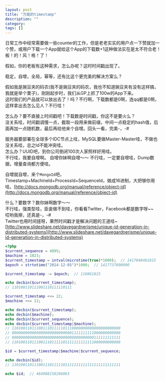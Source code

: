 ```yaml
---
layout: post
title: "万能的timestamp"
description: ""
category: 
tags: []
---
```


日常工作中经常需要做一些counter的工作，但是老老实实的用户点一下赞就加一个赞，或用户下载一个App就给这个App的下载数+1这种做法实在是太不符合老！板！的！风！格！了！  

假如，你的老板有这种需求，怎么办呢？这时时间戳出现了。

稳定，自增，全局，幂等，还有比这个更完美的解决方案么？

假如我是豌豆夹的码农(我不是豌豆夹的码农，我也不知道豌豆夹有没有这样搞，我就是举个栗子)，刚刚起步时，我们从GP上抓了100w的App下来。  
这时我们的产品就可以放出去了！吗？不行啊，下载数都是0啊，连qq都是0啊，这样拿出去怎么见人？不行哇！  

怎么办？要不直接上时间戳吧！下载数是时间戳，你这不是要火么？  
没关系哇，时间戳调慢一点，截取一段用来做前缀，中间一点稳定的hash值，后面再加一点随机数，最后再给他来个自增。回头一看，完美-，-#

服务器要部署在全球多个IDC节点上哇，MySQL要做Master-Master哇，不做也没关系哇，总之Id不能冲突哇。  
怎么办？UUID吧，到你公司倒闭100次人家照样好用哇。  
不行哇，我要自增啊。
自增你妹啊自增～～
不行哇，一定要自增哇，Dump数据，增量查询都方便哇。

自增就自增，来个`MongoId`吧，Timestamp+MachineId+ProcessId+SequenceId，做成16进制，大把够你用哇。[http://docs.mongodb.org/manual/reference/object-id](http://docs.mongodb.org/manual/reference/object-id)

什么？要数字？数你妹啊数字～～  
不行哇，强类型哇，臣妾做不到哇，你看看Twitter，Facebook都是数字呀~~  
哎哟我擦，还真是-，-#  
Twitter也用时间搓呀，果然时间戳才是解决问题的王道哇~  
[http://www.slideshare.net/davegardnerisme/unique-id-generation-in-distributed-systems](http://www.slideshare.net/davegardnerisme/unique-id-generation-in-distributed-systems)

```php
<?php
$current_sequence = 4095;
$machine = 1023;
$current_timestamp = intval(microtime(true)*1000);  // 1417848461815
$epoch = strtotime("2014-12-05")*1000;  // 1417737600000

$current_timestamp -= $epoch;  // 110861815

echo decbin($current_timestamp);
// 110100110111001110111110111

$current_timestamp <<= 22;
$machine <<= 12;

echo decbin($current_timestamp);
echo decbin($machine);
echo decbin($current_sequence);
echo decbin($current_timestamp|$machine);
// 1101001101110011101111101110000000000000000000000
// 0000000000000000000000000001111111111000000000000
// 0000000000000000000000000000000000000111111111111
// 1101001101110011101111101111111111111000000000000

$id = $current_timestamp|$machine|$current_sequence;

echo decbin($id);
// 1101001101110011101111101111111111111111111111111

echo $id;  // 464988158296063

```
